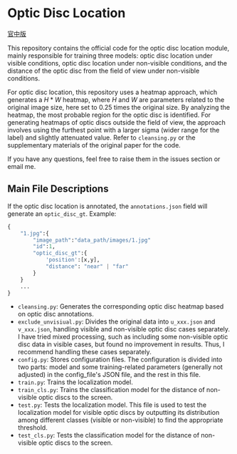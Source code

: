 
# Optic Disc Location  
[官中版](./说明.md)

This repository contains the official code for the optic disc location module, mainly responsible for training three models: optic disc location under visible conditions, optic disc location under non-visible conditions, and the distance of the optic disc from the field of view under non-visible conditions.

For optic disc location, this repository uses a heatmap approach, which generates a $H*W$ heatmap, where $H$ and $W$ are parameters related to the original image size, here set to 0.25 times the original size. By analyzing the heatmap, the most probable region for the optic disc is identified. For generating heatmaps of optic discs outside the field of view, the approach involves using the furthest point with a larger sigma (wider range for the label) and slightly attenuated value. Refer to `cleansing.py` or the supplementary materials of the original paper for the code.

If you have any questions, feel free to raise them in the issues section or email me. 

## Main File Descriptions
If the optic disc location is annotated, the `annotations.json` field will generate an `optic_disc_gt`. Example:

```python
{
    "1.jpg":{
        "image_path":"data_path/images/1.jpg"
        "id":1,
        "optic_disc_gt":{
            'position':[x,y],
            "distance": "near" | "far"
        }
    }
    ...
}
```
- `cleansing.py`: Generates the corresponding optic disc heatmap based on optic disc annotations.
- `exclude_unvisiual.py`: Divides the original data into `u_xxx.json` and `v_xxx.json`, handling visible and non-visible optic disc cases separately. I have tried mixed processing, such as including some non-visible optic disc data in visible cases, but found no improvement in results. Thus, I recommend handling these cases separately.
- `config.py`: Stores configuration files. The configuration is divided into two parts: model and some training-related parameters (generally not adjusted) in the config_file's JSON file, and the rest in this file.
- `train.py`: Trains the localization model.
- `train_cls.py`: Trains the classification model for the distance of non-visible optic discs to the screen.
- `test.py`: Tests the localization model. This file is used to test the localization model for visible optic discs by outputting its distribution among different classes (visible or non-visible) to find the appropriate threshold.
- `test_cls.py`: Tests the classification model for the distance of non-visible optic discs to the screen.
